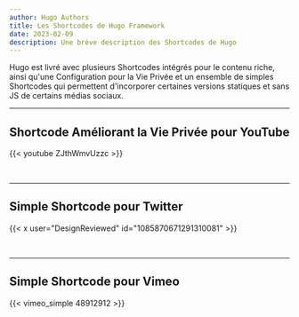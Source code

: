 ```yaml
---
author: Hugo Authors
title: Les Shortcodes de Hugo Framework
date: 2023-02-09
description: Une brève description des Shortcodes de Hugo
---
```


Hugo est livré avec plusieurs Shortcodes intégrés pour le contenu riche, ainsi qu'une Configuration pour la Vie Privée et un ensemble de simples Shortcodes qui permettent d'incorporer certaines versions statiques et sans JS de certains médias sociaux.
<!--more-->
---

## Shortcode Améliorant la Vie Privée pour YouTube

{{< youtube ZJthWmvUzzc >}}

<br>

---

## Simple Shortcode pour Twitter

{{< x user="DesignReviewed" id="1085870671291310081" >}}

<br>

---

## Simple Shortcode pour Vimeo

{{< vimeo_simple 48912912 >}}
